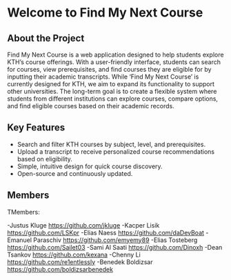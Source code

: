 # Welcome to Find My Next Course

## About the Project
Find My Next Course is a web application designed to help students explore KTH’s course offerings. With a user-friendly interface, students can search for courses, view prerequisites, and find courses they are eligible for by inputting their academic transcripts.
While ‘Find My Next Course’ is currently designed for KTH, we aim to expand its functionality to support other universities. The long-term goal is to create a flexible system where students from different institutions can explore courses, compare options, and find eligible courses based on their academic records.

## Key Features
- Search and filter KTH courses by subject, level, and prerequisites.
- Upload a transcript to receive personalized course recommendations based on eligibility.
- Simple, intuitive design for quick course discovery.
- Open-source and continuously updated.

## Members
TMembers:

-Justus Kluge       https://github.com/jkluge
-Kacper Lisik       https://github.com/LSKpr
-Elias Naess        https://github.com/daDevBoat
-Emanuel Paraschiv  https://github.com/emyemy89
-Elias Tosteberg    https://github.com/Sailet03
-Sami Al Saati      https://github.com/Dinoxh
-Dean Tsankov       https://github.com/kexana
-Chenny Li          https://github.com/re1entlessly
-Benedek Boldizsar  https://github.com/boldizsarbenedek
